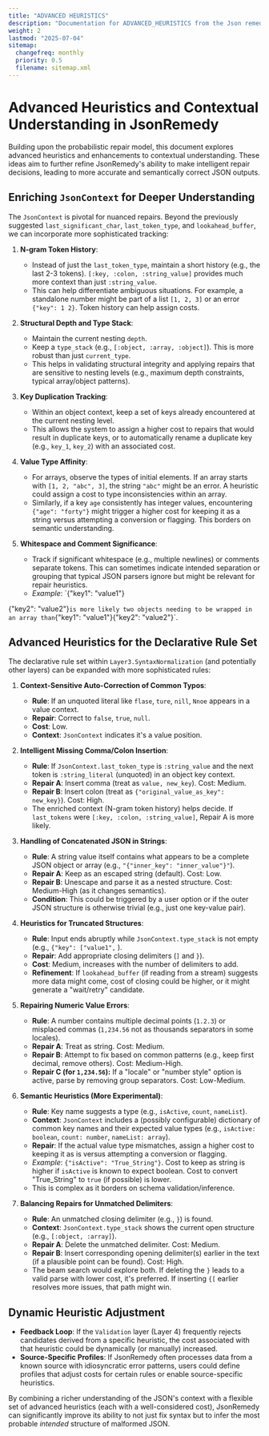 ```yaml
---
title: "ADVANCED HEURISTICS"
description: "Documentation for ADVANCED_HEURISTICS from the Json remedy repository."
weight: 2
lastmod: "2025-07-04"
sitemap:
  changefreq: monthly
  priority: 0.5
  filename: sitemap.xml
---
```


# Advanced Heuristics and Contextual Understanding in JsonRemedy

Building upon the probabilistic repair model, this document explores advanced heuristics and enhancements to contextual understanding. These ideas aim to further refine JsonRemedy's ability to make intelligent repair decisions, leading to more accurate and semantically correct JSON outputs.

## Enriching `JsonContext` for Deeper Understanding

The `JsonContext` is pivotal for nuanced repairs. Beyond the previously suggested `last_significant_char`, `last_token_type`, and `lookahead_buffer`, we can incorporate more sophisticated tracking:

1.  **N-gram Token History**:
    *   Instead of just the `last_token_type`, maintain a short history (e.g., the last 2-3 tokens). `[:key, :colon, :string_value]` provides much more context than just `:string_value`.
    *   This can help differentiate ambiguous situations. For example, a standalone number might be part of a list `[1, 2, 3]` or an error `{"key": 1 2}`. Token history can help assign costs.

2.  **Structural Depth and Type Stack**:
    *   Maintain the current nesting `depth`.
    *   Keep a `type_stack` (e.g., `[:object, :array, :object]`). This is more robust than just `current_type`.
    *   This helps in validating structural integrity and applying repairs that are sensitive to nesting levels (e.g., maximum depth constraints, typical array/object patterns).

3.  **Key Duplication Tracking**:
    *   Within an object context, keep a set of keys already encountered at the current nesting level.
    *   This allows the system to assign a higher cost to repairs that would result in duplicate keys, or to automatically rename a duplicate key (e.g., `key_1`, `key_2`) with an associated cost.

4.  **Value Type Affinity**:
    *   For arrays, observe the types of initial elements. If an array starts with `[1, 2, "abc", 3]`, the string `"abc"` might be an error. A heuristic could assign a cost to type inconsistencies within an array.
    *   Similarly, if a key `age` consistently has integer values, encountering `{"age": "forty"}` might trigger a higher cost for keeping it as a string versus attempting a conversion or flagging. This borders on semantic understanding.

5.  **Whitespace and Comment Significance**:
    *   Track if significant whitespace (e.g., multiple newlines) or comments separate tokens. This can sometimes indicate intended separation or grouping that typical JSON parsers ignore but might be relevant for repair heuristics.
    *   *Example*: `{"key1": "value1"}

 {"key2": "value2"}` is more likely two objects needing to be wrapped in an array than `{"key1": "value1"}{"key2": "value2"}`.

## Advanced Heuristics for the Declarative Rule Set

The declarative rule set within `Layer3.SyntaxNormalization` (and potentially other layers) can be expanded with more sophisticated rules:

1.  **Context-Sensitive Auto-Correction of Common Typos**:
    *   **Rule**: If an unquoted literal like `flase`, `ture`, `nill`, `Nnoe` appears in a value context.
    *   **Repair**: Correct to `false`, `true`, `null`.
    *   **Cost**: Low.
    *   **Context**: `JsonContext` indicates it's a value position.

2.  **Intelligent Missing Comma/Colon Insertion**:
    *   **Rule**: If `JsonContext.last_token_type` is `:string_value` and the next token is `:string_literal` (unquoted) in an object key context.
    *   **Repair A**: Insert comma (treat as `value, new_key`). Cost: Medium.
    *   **Repair B**: Insert colon (treat as `{"original_value_as_key": new_key}`). Cost: High.
    *   The enriched context (N-gram token history) helps decide. If `last_tokens` were `[:key, :colon, :string_value]`, Repair A is more likely.

3.  **Handling of Concatenated JSON in Strings**:
    *   **Rule**: A string value itself contains what appears to be a complete JSON object or array (e.g., `"{"inner_key": "inner_value"}"`).
    *   **Repair A**: Keep as an escaped string (default). Cost: Low.
    *   **Repair B**: Unescape and parse it as a nested structure. Cost: Medium-High (as it changes semantics).
    *   **Condition**: This could be triggered by a user option or if the outer JSON structure is otherwise trivial (e.g., just one key-value pair).

4.  **Heuristics for Truncated Structures**:
    *   **Rule**: Input ends abruptly while `JsonContext.type_stack` is not empty (e.g., `{"key": ["value1",` ).
    *   **Repair**: Add appropriate closing delimiters (`]` and `}`).
    *   **Cost**: Medium, increases with the number of delimiters to add.
    *   **Refinement**: If `lookahead_buffer` (if reading from a stream) suggests more data might come, cost of closing could be higher, or it might generate a "wait/retry" candidate.

5.  **Repairing Numeric Value Errors**:
    *   **Rule**: A number contains multiple decimal points (`1.2.3`) or misplaced commas (`1,234.56` not as thousands separators in some locales).
    *   **Repair A**: Treat as string. Cost: Medium.
    *   **Repair B**: Attempt to fix based on common patterns (e.g., keep first decimal, remove others). Cost: Medium-High.
    *   **Repair C (for `1,234.56`):** If a "locale" or "number style" option is active, parse by removing group separators. Cost: Low-Medium.

6.  **Semantic Heuristics (More Experimental)**:
    *   **Rule**: Key name suggests a type (e.g., `isActive`, `count`, `nameList`).
    *   **Context**: `JsonContext` includes a (possibly configurable) dictionary of common key names and their expected value types (e.g., `isActive: boolean`, `count: number`, `nameList: array`).
    *   **Repair**: If the actual value type mismatches, assign a higher cost to keeping it as is versus attempting a conversion or flagging.
    *   *Example*: `{"isActive": "True_String"}`. Cost to keep as string is higher if `isActive` is known to expect boolean. Cost to convert "True_String" to `true` (if possible) is lower.
    *   This is complex as it borders on schema validation/inference.

7.  **Balancing Repairs for Unmatched Delimiters**:
    *   **Rule**: An unmatched closing delimiter (e.g., `}`) is found.
    *   **Context**: `JsonContext.type_stack` shows the current open structure (e.g., `[:object, :array]`).
    *   **Repair A**: Delete the unmatched delimiter. Cost: Medium.
    *   **Repair B**: Insert corresponding opening delimiter(s) earlier in the text (if a plausible point can be found). Cost: High.
    *   The beam search would explore both. If deleting the `}` leads to a valid parse with lower cost, it's preferred. If inserting `{[` earlier resolves more issues, that path might win.

## Dynamic Heuristic Adjustment

-   **Feedback Loop**: If the `Validation` layer (Layer 4) frequently rejects candidates derived from a specific heuristic, the cost associated with that heuristic could be dynamically (or manually) increased.
-   **Source-Specific Profiles**: If JsonRemedy often processes data from a known source with idiosyncratic error patterns, users could define profiles that adjust costs for certain rules or enable source-specific heuristics.

By combining a richer understanding of the JSON's context with a flexible set of advanced heuristics (each with a well-considered cost), JsonRemedy can significantly improve its ability to not just fix syntax but to infer the most probable *intended* structure of malformed JSON.
